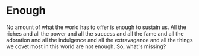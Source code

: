 # Enough

No amount of what the world has to offer is enough to sustain us. All the riches and all the power and all the success and all the fame and all the adoration and all the indulgence and all the extravagance and all the things we covet most in this world are not enough. So, what's missing?
